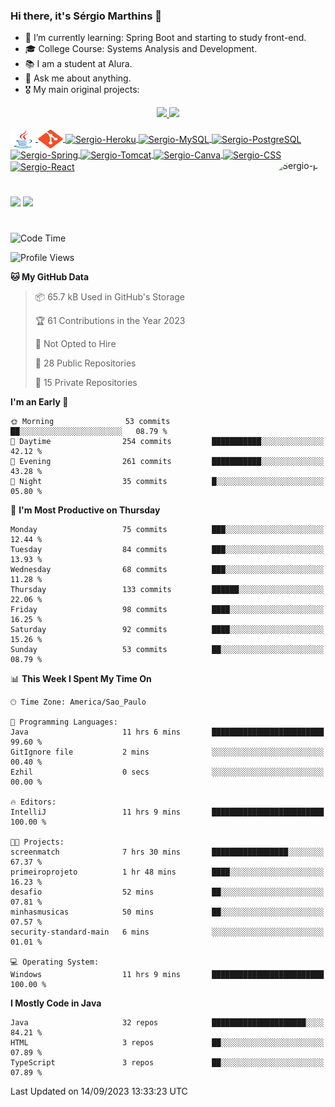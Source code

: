 ### Hi there, it's Sérgio Marthins 👋


- 🌱 I’m currently learning: Spring Boot and starting to study front-end.
- 🎓 College Course: Systems Analysis and Development.
- 📚  I am a student at Alura.
- 💬 Ask me about anything.
- 🎖 My main original projects: 

<div align="center">
  <a href="https://github.com/Almadavic">
  <img height="180em" src="https://github-readme-stats.vercel.app/api?username=Marthiins&show_icons=true&theme=dracula&include_all_commits=true&count_private=true"/>
  <img height="180em" src="https://github-readme-stats.vercel.app/api/top-langs/?username=Marthiins&layout=compact&langs_count=7&theme=dracula"/>
</div>
<div style="display: inline_block"><br>
  <img align="center" alt="Sergio-Java" height="30" width="40" src="https://raw.githubusercontent.com/devicons/devicon/master/icons/java/java-original.svg">
  <img align="center" alt="Sergio-Git" height="30" width="40" src="https://raw.githubusercontent.com/devicons/devicon/master/icons/git/git-original.svg">
  <img align="center" alt="Sergio-Heroku" height="30" width="40" src="https://cdn.jsdelivr.net/gh/devicons/devicon/icons/heroku/heroku-plain-wordmark.svg" />             
  <img align="center" alt="Sergio-MySQL" height="30" width="40" src="https://cdn.jsdelivr.net/gh/devicons/devicon/icons/mysql/mysql-original-wordmark.svg" />
  <img align="center" alt="Sergio-PostgreSQL" height="30" width="40" src="https://cdn.jsdelivr.net/gh/devicons/devicon/icons/postgresql/postgresql-plain-wordmark.svg" />
  <img align="center" alt="Sergio-Spring" height="30" width="40" src="https://cdn.jsdelivr.net/gh/devicons/devicon/icons/spring/spring-original-wordmark.svg" />
  <img align="center" alt="Sergio-Tomcat" height="30" width="40" src="https://cdn.jsdelivr.net/gh/devicons/devicon/icons/tomcat/tomcat-original-wordmark.svg" />
  <img align="center" alt="Sergio-Canva" height="30" width="40" src="https://cdn.jsdelivr.net/gh/devicons/devicon/icons/canva/canva-original.svg" />
  <img align="center" alt="Sergio-CSS" height="30" width="40" src="https://cdn.jsdelivr.net/gh/devicons/devicon/icons/css3/css3-original.svg" />
  <img align="center" alt="Sergio-React" height="30" width="40" src="https://cdn.jsdelivr.net/gh/devicons/devicon/icons/react/react-original.svg" />        
  <img align="right" alt="Sergio-pic" height="150" style="border-radius:50px;" src="https://user-images.githubusercontent.com/47826754/188357708-748fc4f4-5846-47a3-9063-ce04eeefcb8f.png">
</div>

#

<div> 
 <a href = "mailto:sergio.marthiins@gmail.com"><img src="https://img.shields.io/badge/-Gmail-%23333?style=for-the-badge&logo=gmail&logoColor=white" target="_blank"></a>
  <a href="https://www.linkedin.com/in/.........../" target="_blank"><img src="https://img.shields.io/badge/-LinkedIn-%230077B5?style=for-the-badge&logo=linkedin&logoColor=white" target="_blank"></a> 
</div>

#

<!--START_SECTION:waka-->
![Code Time](http://img.shields.io/badge/Code%20Time-58%20hrs%2038%20mins-blue)

![Profile Views](http://img.shields.io/badge/Profile%20Views-0-blue)

**🐱 My GitHub Data** 

> 📦 65.7 kB Used in GitHub's Storage 
 > 
> 🏆 61 Contributions in the Year 2023
 > 
> 🚫 Not Opted to Hire
 > 
> 📜 28 Public Repositories 
 > 
> 🔑 15 Private Repositories 
 > 
**I'm an Early 🐤** 

```text
🌞 Morning                53 commits          ██░░░░░░░░░░░░░░░░░░░░░░░   08.79 % 
🌆 Daytime                254 commits         ███████████░░░░░░░░░░░░░░   42.12 % 
🌃 Evening                261 commits         ███████████░░░░░░░░░░░░░░   43.28 % 
🌙 Night                  35 commits          █░░░░░░░░░░░░░░░░░░░░░░░░   05.80 % 
```
📅 **I'm Most Productive on Thursday** 

```text
Monday                   75 commits          ███░░░░░░░░░░░░░░░░░░░░░░   12.44 % 
Tuesday                  84 commits          ███░░░░░░░░░░░░░░░░░░░░░░   13.93 % 
Wednesday                68 commits          ███░░░░░░░░░░░░░░░░░░░░░░   11.28 % 
Thursday                 133 commits         ██████░░░░░░░░░░░░░░░░░░░   22.06 % 
Friday                   98 commits          ████░░░░░░░░░░░░░░░░░░░░░   16.25 % 
Saturday                 92 commits          ████░░░░░░░░░░░░░░░░░░░░░   15.26 % 
Sunday                   53 commits          ██░░░░░░░░░░░░░░░░░░░░░░░   08.79 % 
```


📊 **This Week I Spent My Time On** 

```text
🕑︎ Time Zone: America/Sao_Paulo

💬 Programming Languages: 
Java                     11 hrs 6 mins       █████████████████████████   99.60 % 
GitIgnore file           2 mins              ░░░░░░░░░░░░░░░░░░░░░░░░░   00.40 % 
Ezhil                    0 secs              ░░░░░░░░░░░░░░░░░░░░░░░░░   00.00 % 

🔥 Editors: 
IntelliJ                 11 hrs 9 mins       █████████████████████████   100.00 % 

🐱‍💻 Projects: 
screenmatch              7 hrs 30 mins       █████████████████░░░░░░░░   67.37 % 
primeiroprojeto          1 hr 48 mins        ████░░░░░░░░░░░░░░░░░░░░░   16.23 % 
desafio                  52 mins             ██░░░░░░░░░░░░░░░░░░░░░░░   07.81 % 
minhasmusicas            50 mins             ██░░░░░░░░░░░░░░░░░░░░░░░   07.57 % 
security-standard-main   6 mins              ░░░░░░░░░░░░░░░░░░░░░░░░░   01.01 % 

💻 Operating System: 
Windows                  11 hrs 9 mins       █████████████████████████   100.00 % 
```

**I Mostly Code in Java** 

```text
Java                     32 repos            █████████████████████░░░░   84.21 % 
HTML                     3 repos             ██░░░░░░░░░░░░░░░░░░░░░░░   07.89 % 
TypeScript               3 repos             ██░░░░░░░░░░░░░░░░░░░░░░░   07.89 % 
```




 Last Updated on 14/09/2023 13:33:23 UTC
<!--END_SECTION:waka-->

